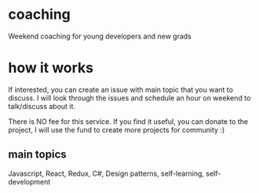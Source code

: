 # coaching
Weekend coaching for young developers and new grads

# how it works

If interested, you can create an issue with main topic that you want to discuss. I will look through the issues and schedule an hour on weekend to talk/discuss about it.

There is NO fee for this service. If you find it useful, you can donate to the project, I will use the fund to create more projects for community :)

## main topics

Javascript, React, Redux, C#, Design patterns, self-learning, self-development
